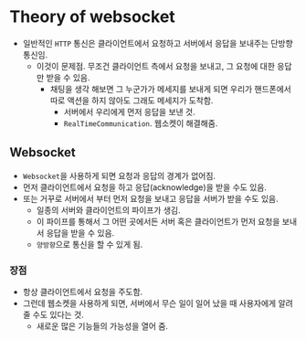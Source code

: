 # Theory of websocket
- 일반적인 `HTTP` 통신은 클라이언트에서 요청하고 서버에서 응답을 보내주는 단방향 통신임.
    - 이것이 문제점. 무조건 클라이언트 측에서 요청을 보내고, 그 요청에 대한 응답만 받을 수 있음.
        - 채팅을 생각 해보면 그 누군가가 메세지를 보내게 되면 우리가 핸드폰에서 따로 액션을 하지 않아도 그래도 메세지가 도착함.
            - 서버에서 우리에게 먼저 응답을 보낸 것.
            - `RealTimeCommunication`. 웹소켓이 해결해줌.

## Websocket
- `Websocket`을 사용하게 되면 요청과 응답의 경계가 없어짐.
- 먼저 클라이언트에서 요청을 하고 응답(acknowledge)을 받을 수도 있음.
- 또는 거꾸로 서버에서 부터 먼저 요청을 보내고 응답을 서버가 받을 수도 있음.
    - 일종의 서버와 클라이언트의 파이프가 생김.
    - 이 파이프를 통해서 그 어떤 곳에서든 서버 혹은 클라이언트가 먼저 요청을 보내서 응답을 받을 수 있음.
    - `양방향`으로 통신을 할 수 있게 됨.

### 장점
- 항상 클라이언트에서 요청을 주도함.
- 그런데 웹소켓을 사용하게 되면, 서버에서 무슨 일이 일어 났을 때 사용자에게 알려줄 수도 있다는 것.
    - 새로운 많은 기능들의 가능성을 열어 줌.
    